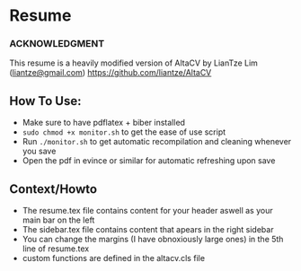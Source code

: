 # Resume

### ACKNOWLEDGMENT
This resume is a heavily modified version of AltaCV by LianTze Lim (liantze@gmail.com)
https://github.com/liantze/AltaCV

## How To Use:
- Make sure to have pdflatex + biber installed
- `sudo chmod +x monitor.sh` to get the ease of use script
- Run `./monitor.sh` to get automatic recompilation and cleaning whenever you save
- Open the pdf in evince or similar for automatic refreshing upon save


## Context/Howto
- The resume.tex file contains content for your header aswell as your main bar on the left
- The sidebar.tex file contains content that apears in the right sidebar
- You can change the margins (I have obnoxiously large ones) in the 5th line of resume.tex
- custom functions are defined in the altacv.cls file
